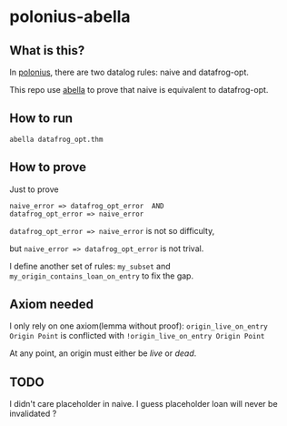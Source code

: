 # polonius-abella

## What is this?
In [polonius](https://github.com/rust-lang/polonius), there are two datalog rules: naive and datafrog-opt.

This repo use [abella](http://abella-prover.org/) to prove that naive is equivalent to datafrog-opt.

## How to run
```
abella datafrog_opt.thm
```

## How to prove 
Just to prove 
```
naive_error => datafrog_opt_error  AND
datafrog_opt_error => naive_error 
```

`datafrog_opt_error => naive_error` is not so difficulty, 

but `naive_error => datafrog_opt_error` is not trival. 

I define another set of rules: `my_subset` and `my_origin_contains_loan_on_entry` to fix the gap.

## Axiom needed

I only rely on one axiom(lemma without proof): `origin_live_on_entry Origin Point` is conflicted with `!origin_live_on_entry Origin Point`

At any point, an origin must either be *live* or *dead*.


## TODO
I didn't care placeholder in naive. I guess placeholder loan will never be invalidated ?
